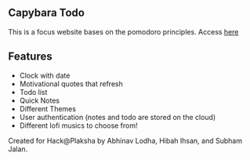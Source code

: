 ## Capybara Todo

This is a focus website bases on the pomodoro principles. 
Access [here](https://capybara-todo.onrender.com)
## Features

- Clock with date
- Motivational quotes that refresh
- Todo list
- Quick Notes
- Different Themes
- User authentication (notes and todo are stored on the cloud)
- Different lofi musics to choose from!


Created for Hack@Plaksha by Abhinav Lodha, Hibah Ihsan, and Subham Jalan.
